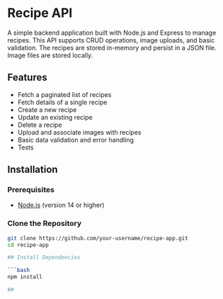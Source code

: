 # Recipe API

A simple backend application built with Node.js and Express to manage recipes. This API supports CRUD operations, image uploads, and basic validation. The recipes are stored in-memory and persist in a JSON file. Image files are stored locally.

## Features

- Fetch a paginated list of recipes
- Fetch details of a single recipe
- Create a new recipe
- Update an existing recipe
- Delete a recipe
- Upload and associate images with recipes
- Basic data validation and error handling
- Tests

## Installation

### Prerequisites

- [Node.js](https://nodejs.org/) (version 14 or higher)

### Clone the Repository

```bash
git clone https://github.com/your-username/recipe-app.git
cd recipe-app

## Install Dependencies

```bash
npm install

##